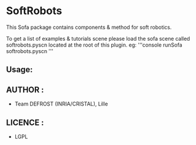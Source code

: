# SoftRobots
This Sofa package contains components & method for soft robotics.

To get a list of examples & tutorials scene please load the sofa scene called softrobots.pyscn located
at the root of this plugin.
eg:
'''console
runSofa softrobots.pyscn
'''

## Usage:
<RequiredPlugin name="SoftRobots">


## AUTHOR :
 - Team DEFROST (INRIA/CRISTAL), Lille

## LICENCE :
 - LGPL
